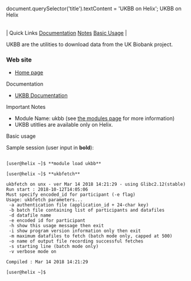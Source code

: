 

document.querySelector('title').textContent = 'UKBB on Helix';
UKBB on Helix


|  |
| --- |
| 
Quick Links
[Documentation](#doc)
[Notes](#notes)
[Basic Usage](#int)
 |



UKBB are the utilities to download data from the UK Biobank project.



### Web site


* [Home page](https://biobank.ctsu.ox.ac.uk/)


Documentation
* [UKBB Documentation](http://biobank.ctsu.ox.ac.uk/showcase/)


Important Notes
* Module Name: ukbb (see [the modules page](/apps/modules.html) for more information)
* UKBB utitlies are available only on Helix.



Basic usage
  
Sample session (user input in **bold**):



```

[user@helix ~]$ **module load ukbb**

[user@helix ~]$ **ukbfetch**

ukbfetch on unx - ver Mar 14 2018 14:21:29 - using Glibc2.12(stable)
Run start : 2018-10-12T14:05:06 
Must specify encoded_id for participant (-e flag)
Usage: ukbfetch parameters...
 -a	authentication file (application_id + 24-char key)
 -b	batch file containing list of participants and datafiles
 -d	datafile name
 -e	encoded id for participant
 -h	show this usage message then exit
 -i	show program version information only then exit
 -m	maximum datafiles to fetch (batch mode only, capped at 500)
 -o	name of output file recording successful fetches
 -s	starting line (batch mode only)
 -v	verbose mode on

Compiled : Mar 14 2018 14:21:29

[user@helix ~]$

```








